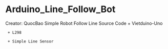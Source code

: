 # Arduino_Line_Follow_Bot

Creator: QuocBao
Simple Robot Follow Line Source Code 
     + Vietduino-Uno

     + L298

     + Simple Line Sensor

